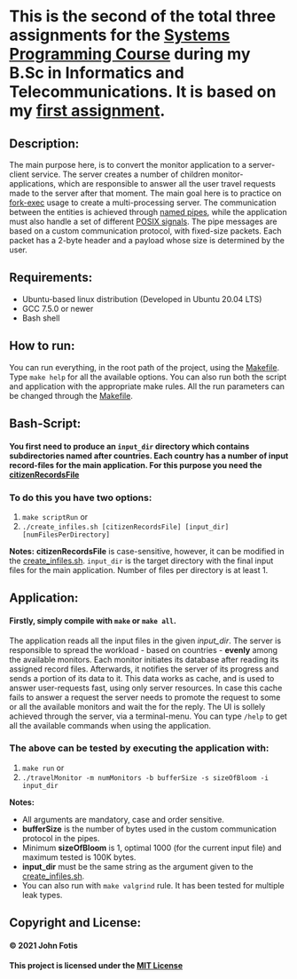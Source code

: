 # This is the second of the total three assignments for the [Systems Programming Course](http://cgi.di.uoa.gr/~antoulas/k24/) during my B.Sc in Informatics and Telecommunications. It is based on my [first assignment](https://github.com/john-fotis/SysPro1).

## Description:
The main purpose here, is to convert the monitor application to a server-client service. The server creates a number of children monitor-applications, which are responsible to answer all the user travel requests made to the server after that moment. The main goal here is to practice on [fork-exec](https://en.wikipedia.org/wiki/Fork%E2%80%93exec) usage to create a multi-processing server. The communication between the entities is achieved through [named pipes](https://en.wikipedia.org/wiki/Named_pipe), while the application must also handle a set of different [POSIX signals](https://en.wikipedia.org/wiki/Signal_(IPC)). The pipe messages are based on a custom communication protocol, with fixed-size packets. Each packet has a 2-byte header and a payload whose size is determined by the user.

## Requirements:
- Ubuntu-based linux distribution (Developed in Ubuntu 20.04 LTS)
- GCC 7.5.0 or newer
- Bash shell

## How to run:
You can run everything, in the root path of the project, using the [Makefile](https://github.com/john-fotis/SysPro1/blob/main/Makefile). Type `make help` for all the available options. You can also run both the script and application with the appropriate make rules. All the run parameters can be changed through the [Makefile](https://github.com/john-fotis/SysPro1/blob/main/Makefile).

## Bash-Script:
  #### You first need to produce an `input_dir` directory which contains subdirectories named after countries. Each country has a number of input record-files for the main application. For this purpose you need the [citizenRecordsFile](https://github.com/john-fotis/SysPro2/blob/main/citizenRecordsFile)
  
  ### To do this you have two options:
  1) `make scriptRun` or
  2) `./create_infiles.sh [citizenRecordsFile] [input_dir] [numFilesPerDirectory]`

  **Notes:**
  **citizenRecordsFile** is case-sensitive, however, it can be modified in the [create_infiles.sh](https://github.com/john-fotis/SysPro2/blob/main/create_infiles.sh). `input_dir` is the target directory with the final input files for the main application. Number of files per directory is at least 1.

## Application:
  #### Firstly, simply compile with `make` or `make all`.
  The application reads all the input files in the given *input_dir*. The server is responsible to spread the workload - based on countries - **evenly** among the available monitors. Each monitor initiates its database after reading its assigned record files. Afterwards, it notifies the server of its progress and sends a portion of its data to it. This data works as cache, and is used to answer user-requests fast, using only server resources. In case this cache fails to answer a request the server needs to promote the request to some or all the available monitors and wait the for the reply. The UI is sollely achieved through the server, via a terminal-menu. You can type `/help` to get all the available commands when using the application.
 
  ### The above can be tested by executing the application with:
  1) `make run` or
  2) `./travelMonitor -m numMonitors -b bufferSize -s sizeOfBloom -i input_dir`
  
  **Notes:**
  - All arguments are mandatory, case and order sensitive.
  - **bufferSize** is the number of bytes used in the custom communication protocol in the pipes.
  - Minimum **sizeOfBloom** is 1, optimal 1000 (for the current input file) and maximum tested is 100K bytes.
  - **input_dir** must be the same string as the argument given to the [create_infiles.sh](https://github.com/john-fotis/SysPro2/blob/main/create_infiles.sh).
  - You can also run with `make valgrind` rule. It has been tested for multiple leak types.
 
## Copyright and License:
#### &copy; 2021 John Fotis
#### This project is licensed under the [MIT License](https://github.com/john-fotis/SysPro2/blob/main/LICENSE.md)

